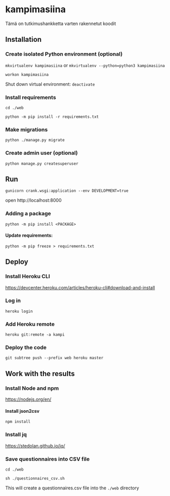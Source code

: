 # kampimasiina
Tämä on tutkimushankketta varten rakennetut koodit

## Installation

### Create isolated Python environment (optional)
`mkvirtualenv kampimasiina`
or
`mkvirtualenv --python=python3 kampimasiina`

`workon kampimasiina`

Shut down virtual environment:
`deactivate`

### Install requirements
`cd ./web`

`python -m pip install -r requirements.txt`

### Make migrations
`python ./manage.py migrate`

### Create admin user (optional)
`python manage.py createsuperuser`

## Run
`gunicorn crank.wsgi:application --env DEVELOPMENT=true`

open http://localhost:8000

### Adding a package
`python -m pip install <PACKAGE>`

#### Update requirements:
`python -m pip freeze > requirements.txt`

## Deploy

### Install Heroku CLI
https://devcenter.heroku.com/articles/heroku-cli#download-and-install

### Log in
`heroku login`

### Add Heroku remote
`heroku git:remote -a kampi`

### Deploy the code
`git subtree push --prefix web heroku master`

## Work with the results

### Install Node and npm
https://nodejs.org/en/

#### Install json2csv
`npm install`

### Install jq
https://stedolan.github.io/jq/

### Save questionnaires into CSV file
`cd ./web`

`sh ./questionnaires_csv.sh`

This will create a questionnaires.csv file into the `./web` directory
